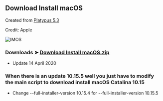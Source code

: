 ## Download Install macOS

Created from [Platypus 5.3](https://github.com/sveinbjornt/Platypus)

Credit: Apple

![IMOS](https://user-images.githubusercontent.com/6248794/79286017-4ae17700-7e8d-11ea-9a92-45b1b316a3b2.png)

### Downloads ➤ [Download Install macOS.zip](https://github.com/chris1111/Download-Install-macOS/releases/tag/V1)
- Update 14 April 2020

### When there is an update 10.15.5 well you just have to modify the main script to download install macOS Catalina 10.15
- Change 
--full-installer-version 10.15.4 
for --full-installer-version 10.15.5
